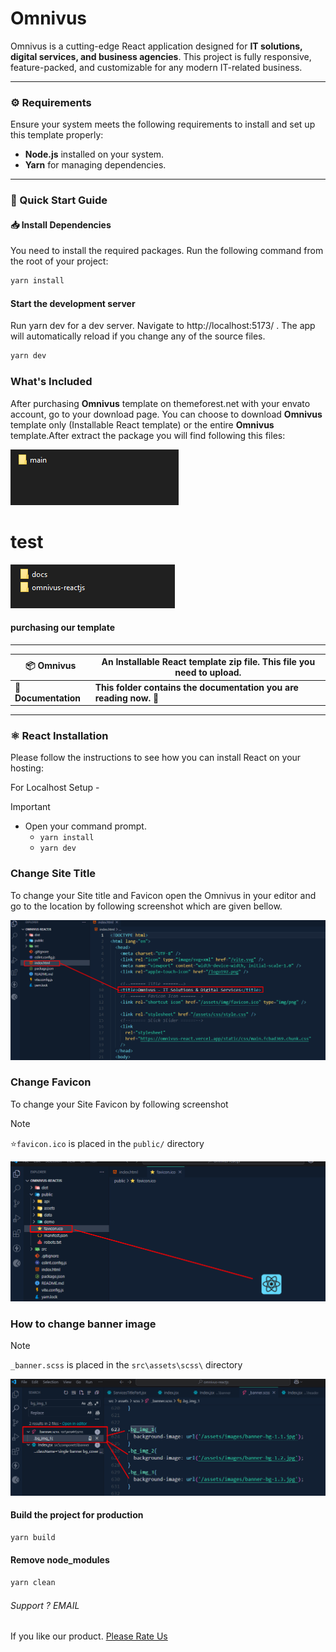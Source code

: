 

# Omnivus  

Omnivus is a cutting-edge React application designed for **IT solutions, digital services, and business agencies**. This project is fully responsive, feature-packed, and customizable for any modern IT-related business.  

---

### ⚙️ Requirements  

Ensure your system meets the following requirements to install and set up this template properly:  
- **Node.js** installed on your system.  
- **Yarn** for managing dependencies.  

---

### 🚀 Quick Start Guide  

#### 📥 Install Dependencies  

You need to install the required packages. Run the following command from the root of your project:  
```bash
yarn install
```

#### Start the development server

Run yarn dev for a dev server. Navigate to http://localhost:5173/ . The app will automatically reload if you change any of the source files. 
```bash
yarn dev
```

### What's Included
After purchasing __Omnivus__ template on themeforest.net with your envato account, go to your download page. You can choose to download __Omnivus__ template only (Installable React template) or the entire __Omnivus__ template.After extract the package you will find following this files: 

![image](./main.png)
# test

![image](./fils.png)


#### purchasing our template
---

| 📦 **Omnivus**          | **An Installable React template zip file.** This file you need to upload.    |
|--------------------------|-----------------------------------------------------------------------------|
| 📄 **Documentation**     | **This folder contains the documentation you are reading now.** 🙂         |

---

### ⚛️ React Installation  
Please follow the instructions to see how you can install React on your hosting: 

 For Localhost Setup -
> [!IMPORTANT]
> 
> - Open your command prompt.
>   - `yarn install`
>   - `yarn dev`



### Change Site Title

To change your Site title and Favicon open the Omnivus in your editor and go to the location by following screenshot which are given bellow.

![image](./title.png)

### Change Favicon

To change your Site Favicon by following screenshot
> [!NOTE]  
> ⭐`favicon.ico` is placed in the `public/` directory

![image](./icon.png)


### How to change banner image

> [!NOTE]  
> `_banner.scss` is placed in the `src\assets\scss\` directory

![image](./banner-imgs.png)








#### Build the project for production

```bash
yarn build
```

#### Remove node_modules

```bash
yarn clean
```

###### Support ? _EMAIL_

If you like our product. [Please Rate Us](https://themeforest.net/user/ducor)
